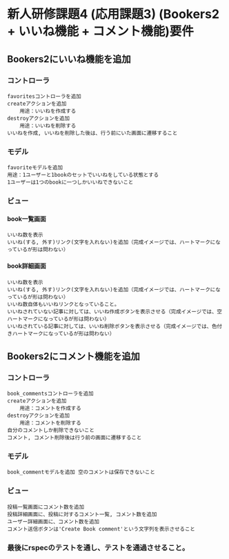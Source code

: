 # 新人研修課題4 (応用課題3) (Bookers2 + いいね機能 + コメント機能)要件

## Bookers2にいいね機能を追加

### コントローラ
	favoritesコントローラを追加
	createアクションを追加
		用途：いいねを作成する
	destroyアクションを追加
		用途：いいねを削除する
	いいねを作成, いいねを削除した後は、行う前にいた画面に遷移すること
### モデル
	favoriteモデルを追加
	用途：1ユーザーと1bookのセットでいいねをしている状態とする
	1ユーザーは1つのbookに一つしかいいねできないこと
### ビュー
#### book一覧画面
	いいね数を表示
	いいね(する, 外す)リンク(文字を入れない)を追加（完成イメージでは、ハートマークになっているが形は問わない）
#### book詳細画面
	いいね数を表示
	いいね(する, 外す)リンク(文字を入れない)を追加（完成イメージでは、ハートマークになっているが形は問わない）
	いいね数自体もいいねリンクとなっていること。
	いいねされていない記事に対しては、いいね作成ボタンを表示させる（完成イメージでは、空ハートマークになっているが形は問わない）
	いいねされている記事に対しては、いいね削除ボタンを表示させる（完成イメージでは、色付きハートマークになっているが形は問わない）
	
## Bookers2にコメント機能を追加


### コントローラ
	book_commentsコントローラを追加
	createアクションを追加
		用途：コメントを作成する
	destroyアクションを追加
		用途：コメントを削除する
	自分のコメントしか削除できないこと
	コメント, コメント削除後は行う前の画面に遷移すること
### モデル
	book_commentモデルを追加 空のコメントは保存できないこと
### ビュー
	投稿一覧画面にコメント数を追加
	投稿詳細画面に、投稿に対するコメント一覧, コメント数を追加
	ユーザー詳細画面に、コメント数を追加
	コメント送信ボタンは'Create Book comment'という文字列を表示させること
	
### 最後にrspecのテストを通し、テストを通過させること。
